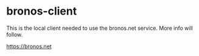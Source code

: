 # bronos-client

This is the local client needed to use the bronos.net service. More info will follow.

https://bronos.net